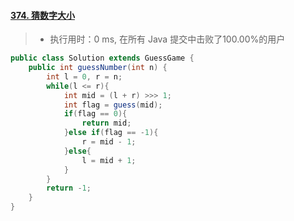#### [374. 猜数字大小](https://leetcode-cn.com/problems/guess-number-higher-or-lower/)

> - 执行用时：0 ms, 在所有 Java 提交中击败了100.00%的用户

```java
public class Solution extends GuessGame {
    public int guessNumber(int n) {
        int l = 0, r = n;
        while(l <= r){
            int mid = (l + r) >>> 1;
            int flag = guess(mid);
            if(flag == 0){
                return mid;
            }else if(flag == -1){
                r = mid - 1;
            }else{
                l = mid + 1;
            }
        }
        return -1;
    }
}
```

